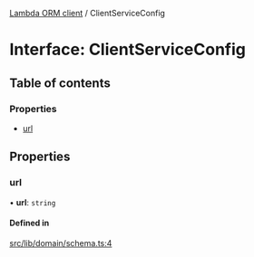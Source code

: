 [Lambda ORM client](../README.md) / ClientServiceConfig

# Interface: ClientServiceConfig

## Table of contents

### Properties

- [url](ClientServiceConfig.md#url)

## Properties

### url

• **url**: `string`

#### Defined in

[src/lib/domain/schema.ts:4](https://github.com/lambda-orm/lambdaorm-client-node/blob/39a7f9ff3f0038de117e7a22f79e40688374af53/src/lib/domain/schema.ts#L4)
